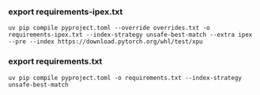 ### export requirements-ipex.txt
`uv pip compile pyproject.toml --override overrides.txt -o requirements-ipex.txt --index-strategy unsafe-best-match --extra ipex --pre --index https://download.pytorch.org/whl/test/xpu`

### export requirements.txt
`uv pip compile pyproject.toml -o requirements.txt --index-strategy unsafe-best-match`